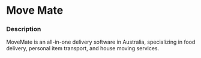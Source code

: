 # Move Mate

### Description

MoveMate is an all-in-one delivery software in Australia, specializing in food delivery, personal item transport, and house moving services.
